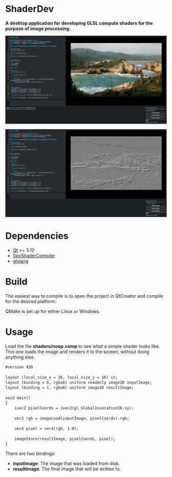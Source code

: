 # ShaderDev
**A desktop application for developing GLSL compute shaders for the purpose of image processing.**

![](/screenshots/ShaderDev01.jpg?raw=true "")

![](/screenshots/ShaderDev02.jpg?raw=true "")

# Dependencies

- [Qt](https://www.qt.io/download) >= 5.10
- [SpvShaderCompiler](https://github.com/ttddee/SpvShaderCompiler)
- [glslang](https://github.com/KhronosGroup/glslang)

# Build

The easiest way to compile is to open the project in QtCreator and compile for the desired platform.

QMake is set up for either Linux or Windows.

# Usage

Load the file **shaders/noop.comp** to see what a simple shader looks like. This one loads the image and renders it to the screen, without doing anything else.

```
#version 450

layout (local_size_x = 16, local_size_y = 16) in;
layout (binding = 0, rgba8) uniform readonly image2D inputImage;
layout (binding = 1, rgba8) uniform image2D resultImage;

void main()
{   
    ivec2 pixelCoords = ivec2(gl_GlobalInvocationID.xy);

    vec3 rgb = imageLoad(inputImage, pixelCoords).rgb;  
                                    
    vec4 pixel = vec4(rgb, 1.0);

    imageStore(resultImage, pixelCoords, pixel);
}
```

There are two bindings:

- **inputImage**: The image that was loaded from disk.
- **resultImage**: The final image that will be written to.


